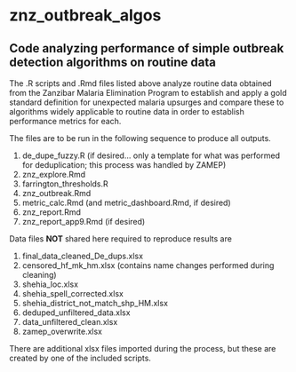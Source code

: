 # znz_outbreak_algos

## Code analyzing performance of simple outbreak detection algorithms on routine data

The .R scripts and .Rmd files listed above analyze routine data obtained from the Zanzibar Malaria Elimination Program to establish and 
apply a gold standard definition for unexpected malaria upsurges and compare these to algorithms widely applicable to routine data in 
order to establish performance metrics for each. 

The files are to be run in the following sequence to produce all outputs. 

1) de_dupe_fuzzy.R (if desired... only a template for what was performed for deduplication; this process was handled by ZAMEP)
2) znz_explore.Rmd
3) farrington_thresholds.R
4) znz_outbreak.Rmd
5) metric_calc.Rmd (and metric_dashboard.Rmd, if desired)
6) znz_report.Rmd
7) znz_report_app9.Rmd (if desired)

Data files **NOT** shared here required to reproduce results are 

1) final_data_cleaned_De_dups.xlsx
2) censored_hf_mk_hm.xlsx (contains name changes performed during cleaning)
3) shehia_loc.xlsx
4) shehia_spell_corrected.xlsx
5) shehia_district_not_match_shp_HM.xlsx
6) deduped_unfiltered_data.xlsx
7) data_unfiltered_clean.xlsx
8) zamep_overwrite.xlsx

There are additional xlsx files imported during the process, but these are created by one of the included scripts. 

